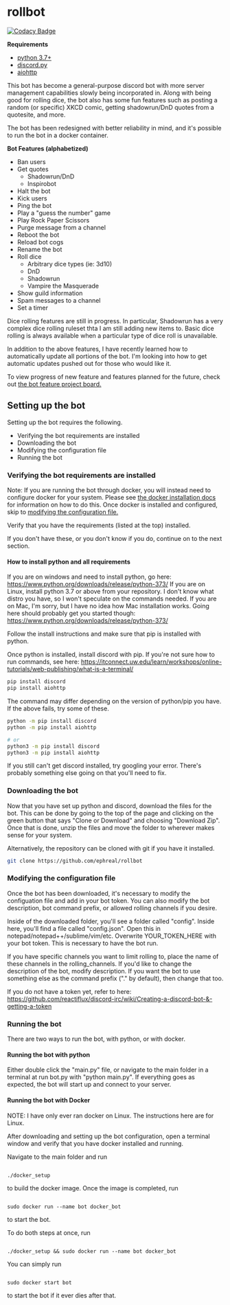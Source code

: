 # rollbot

[![Codacy Badge](https://api.codacy.com/project/badge/Grade/c18a361a7f2f4d209a4b24a2f3eb1f50)](https://app.codacy.com/app/ephreal/rollbot?utm_source=github.com&utm_medium=referral&utm_content=ephreal/rollbot&utm_campaign=Badge_Grade_Dashboard)

**Requirements**
* [python 3.7+](https://www.python.org/downloads/release/python-373)
* [discord.py](https://github.com/Rapptz/discord.py)
* [aiohttp](https://github.com/aio-libs/aiohttp)

This bot has become a general-purpose discord bot with more server management capabilities slowly being incorporated in. Along with being good for rolling dice, the bot also has some fun features such as posting a random (or specific) XKCD comic, getting shadowrun/DnD quotes from a quotesite, and more.

The bot has been redesigned with better reliability in mind, and it's possible to run the bot in a docker container.

**Bot Features (alphabetized)**
* Ban users
* Get quotes
  * Shadowrun/DnD
  * Inspirobot
* Halt the bot
* Kick users
* Ping the bot
* Play a "guess the number" game
* Play Rock Paper Scissors
* Purge message from a channel
* Reboot the bot
* Reload bot cogs
* Rename the bot
* Roll dice
  * Arbitrary dice types (ie: 3d10)
  * DnD
  * Shadowrun
  * Vampire the Masquerade
* Show guild information
* Spam messages to a channel
* Set a timer

Dice rolling features are still in progress. In particular, Shadowrun has a very complex dice rolling ruleset thta I am still adding new items to. Basic dice rolling is always available when a particular type of dice roll is unavailable.

In addition to the above features, I have recently learned how to automatically update all portions of the bot. I'm looking into how to get automatic updates pushed out for those who would like it.

To view progress of new feature and features planned for the future, check out [the bot feature project board.](https://github.com/ephreal/rollbot/projects/1)

## Setting up the bot

Setting up the bot requires the following.

* Verifying the bot requirements are installed
* Downloading the bot
* Modifying the configuration file
* Running the bot

### Verifying the bot requirements are installed

Note: If you are running the bot through docker, you will instead need to configure docker for your system. Please see [the docker installation docs](https://docs.docker.com/install/) for information on how to do this. Once docker is installed and configured, skip to [modifying the configuration file.](#modifying-the-configuration-file)

Verify that you have the requirements (listed at the top) installed.

If you don't have these, or you don't know if you do, continue on to the next section.

#### How to install python and all requirements

If you are on windows and need to install python, go here: <https://www.python.org/downloads/release/python-373/>
If you are on Linux, install python 3.7 or above from your repository. I don't know what distro you have, so I won't speculate on the commands needed.
If you are on Mac, I'm sorry, but I have no idea how Mac installation works. Going here should probably get you started though: <https://www.python.org/downloads/release/python-373/>

Follow the install instructions and make sure that pip is installed with python.

Once python is installed, install discord with pip. If you're not sure how to run commands, see here: <https://itconnect.uw.edu/learn/workshops/online-tutorials/web-publishing/what-is-a-terminal/>

```bash
pip install discord
pip install aiohttp
```

The command may differ depending on the version of python/pip you have. If the above fails, try some of these.

```bash
python -m pip install discord
python -m pip install aiohttp

# or
python3 -m pip install discord
python3 -m pip install aiohttp
```

If you still can't get discord installed, try googling your error. There's probably something else going on that you'll need to fix.

### Downloading the bot

Now that you have set up python and discord, download the files for the bot. This can be done by going to the top of the page and clicking on the green button that says "Clone or Download" and choosing "Download Zip". Once that is done, unzip the files and move the folder to wherever makes sense for your system.

Alternatively, the repository can be cloned with git if you have it installed.

```bash
git clone https://github.com/ephreal/rollbot
```

### Modifying the configuration file

Once the bot has been downloaded, it's necessary to modify the configuation file and add in your bot token. You can also modify the bot description, bot command prefix, or allowed rolling channels if you desire.

Inside of the downloaded folder, you'll see a folder called "config". Inside here, you'll find a file called "config.json". Open this in notepad/notepad++/sublime/vim/etc. Overwrite YOUR\_TOKEN\_HERE with your bot token. This is necessary to have the bot run.

If you have specific channels you want to limit rolling to, place the name of these channels in the rolling_channels. If you'd like to change the description of the bot, modify description. If you want the bot to use something else as the command prefix ("." by default), then change that too.

If you do not have a token yet, refer to here: <https://github.com/reactiflux/discord-irc/wiki/Creating-a-discord-bot-&-getting-a-token>

### Running the bot

There are two ways to run the bot, with python, or with docker.

#### Running the bot with python

Either double click the "main.py" file, or navigate to the main folder in a terminal at run bot.py with "python main.py". If everything goes as expected, the bot will start up and connect to your server.

#### Running the bot with Docker

NOTE: I have only ever ran docker on Linux. The instructions here are for Linux.

After downloading and setting up the bot configuration, open a terminal window and verify that you have docker installed and running.

Navigate to the main folder and run

<code>
./docker_setup
</code>

to build the docker image. Once the image is completed, run

<code>
sudo docker run --name bot docker_bot
</code>

to start the bot.

To do both steps at once, run

<code>
./docker_setup && sudo docker run --name bot docker_bot
</code>

You can simply run

<code>
sudo docker start bot
</code>

to start the bot if it ever dies after that.
